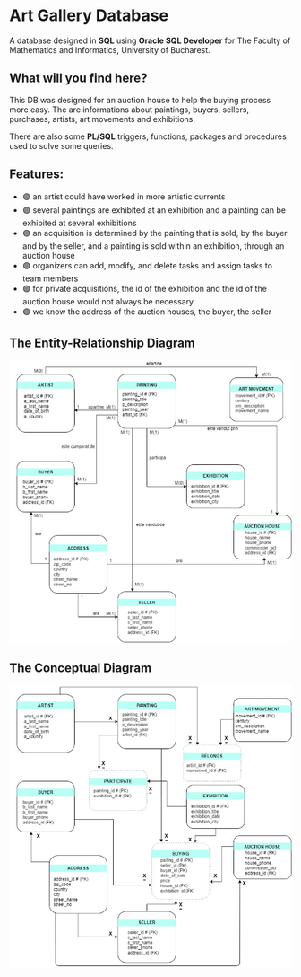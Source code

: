 # Art Gallery Database
A database designed in **SQL** using **Oracle SQL Developer** for The Faculty of Mathematics and Informatics, University of Bucharest.

## What will you find here?
This DB was designed for an auction house to help the buying process more easy. The are informations about paintings, buyers, sellers, purchases, artists, art movements
and exhibitions.

There are also some **PL/SQL** triggers, functions, packages and procedures used to solve some queries.

## Features:
- 🟣 an artist could have worked in more artistic currents
- 🟣 several paintings are exhibited at an exhibition and a painting can be exhibited at several exhibitions
- 🟣 an acquisition is determined by the painting that is sold, by the buyer and by the seller, and a painting is sold within an exhibition, through an auction house
- 🟣 organizers can add, modify, and delete tasks and assign tasks to team members
- 🟣 for private acquisitions, the id of the exhibition and the id of the auction house would not always be necessary
- 🟣 we know the address of the auction houses, the buyer, the seller



## The Entity-Relationship Diagram
![](Diagrams/ArtGalleryERD.jpg)

## The Conceptual Diagram
![](Diagrams/ArtGalleryCD.jpg)
